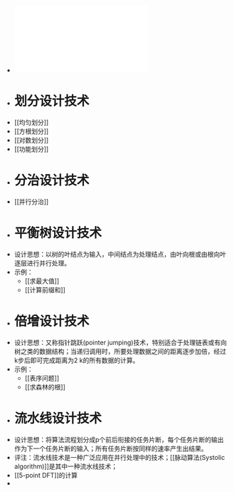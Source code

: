 - ![PC6.pdf](../assets/PC6_1675952394916_0.pdf)
- # 划分设计技术
- [[均匀划分]]
- [[方根划分]]
- [[对数划分]]
- [[功能划分]]
- # 分治设计技术
- [[并行分治]]
- # 平衡树设计技术
- 设计思想：以树的叶结点为输入，中间结点为处理结点，由叶向根或由根向叶逐层进行并行处理。
- 示例：
	- [[求最大值]]
	- [[计算前缀和]]
- # 倍增设计技术
- 设计思想：又称指针跳跃(pointer jumping)技术，特别适合于处理链表或有向树之类的数据结构；当递归调用时，所要处理数据之间的距离逐步加倍，经过k步后即可完成距离为2 k的所有数据的计算。
- 示例：
	- [[表序问题]]
	- [[求森林的根]]
- # 流水线设计技术
- 设计思想：将算法流程划分成p个前后衔接的任务片断，每个任务片断的输出作为下一个任务片断的输入；所有任务片断按同样的速率产生出结果。
- 评注：流水线技术是一种广泛应用在并行处理中的技术；[[脉动算法(Systolic algorithm)]]是其中一种流水线技术；
- [[5-point DFT]]的计算
-